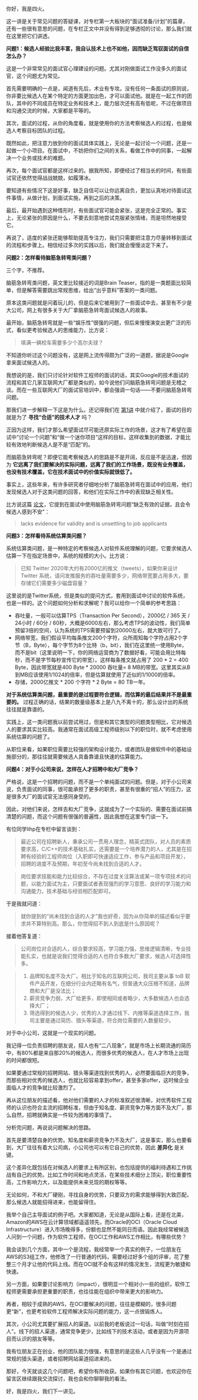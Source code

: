 你好，我是四火。

这一讲是关于常见问题的答疑课，对专栏第一大板块的“面试准备/计划”的篇章，还有一些很有意思的问题，在专栏正文中并没有得到足够透彻的讨论，那么我们就在这里把它们讲透。

**问题1：候选人经验比我丰富，我自认技术上也不如他，因而缺乏驾驭面试的自信怎么办？**

这是一个非常常见的面试官心理建设的问题。尤其对刚做面试工作没多久的面试官，这个问题尤为常见。

首先需要明确的一点是，闻道有先后，术业有专攻。没有任何一条面试的原则说，你非要比候选人在某个特定的方面更加出色，才可以面试他。就是在一起工作的团队，其中的不同成员在特定业务和技术上，能力层次还有高有低呢，不过在做项目和沟通交流的时候，大家都是平等的。

其次，面试的过程，从你的角度看，就是使用你的方法考察候选人的过程，也是候选人考察目标团队的过程。

既然如此，把注意力放到你的面试具体实践上，无论是一起讨论一个问题，还是一起做一个小项目。在面试中，不妨把你们之间的关系，看做工作中的同事，一起解决一个业务或技术的难题。

再次，每个面试官都是这样过来的。据我所知，即便经过了相当长的时间，有些面试官还依然觉得战战兢兢，如履薄冰。

要知道有些情况下这是好事，缺乏自信可以让你远离自负，更加认真地对待面试这件事情，从做计划，到面试实施，再到之后的决策。

最后，最开始遇到这种情形时，有些面试官可能会紧张，这是完全正常的。事实上，无论紧张的原因是什么，不要去刻意地尝试克服紧张情绪，而是坦然地接受它。

再说了，适度的紧张还能够帮助提高专注力，我们只需要把注意力尽量转移到面试的流程和步骤上。相信经过多次的实践以后，我们就会慢慢淡定下来了。

**问题2：怎样看待脑筋急转弯类问题？**

三个字，不推荐。

脑筋急转弯类问题，英文里比较接近的词是Brain Teaser，指的是一类题面比较简单，但是解答需要跳出常规思维，给出“出乎意料”答案的一类问题。

原本这类问题就是问着玩儿的，但是后来它被用到了一些面试中去，甚至有不少是大公司，网上有很多关于大厂拿脑筋急转弯面试候选人的故事。

最开始，脑筋急转弯就是一些“娱乐性”很强的问题，但后来慢慢演变出更广泛的形式，看似更考验候选人的思维能力，比方说：

> 填满一辆校车需要多少个高尔夫球？

不知道你听过这个问题没有，这是网上流传得颇为广泛的一道题，据说是Google拿来面试候选人的。

我想说的是，我们只讨论针对软件工程师的面试的话，其实Google的技术面试的流程和其它几家互联网大厂都是类似的，如今说他们问脑筋急转弯问题是无稽之谈。而在一些互联网大厂的面试官培训中，都会强调一句话——不要问脑筋急转弯问题。

那我们进一步解释一下这是为什么。还记得我们在 [第1讲](https://time.geekbang.org/column/article/359015) 中就介绍了，面试的目的就是为了 **寻找“合适”的技术人才** 吗？

正因为这样，我们才那么希望面试尽可能还原实际工作的场景，这才有了希望在面试中“讨论一个问题”和“做一个迷你项目”这样的目标，这样收集到的数据，才能比较有效地判断候选人是不是“匹配”的。

而脑筋急转弯呢？即便它能考察候选人的思路是不是开阔，反应是不是迅速，但因为 **它远离了我们要解决的实际问题，远离了我们的工作场景，既没有业务覆盖，也没有技术覆盖，它在技术面试中的价值实际就很低了。**

事实上，这些年来，有许多研究者仔细地分析了脑筋急转弯在面试中的应用，他们发现候选人对于这类问题的回答，和他们在实际工作中的表现缺乏相关性。

比方说这篇 [论文](https://iaap-journals.onlinelibrary.wiley.com/doi/abs/10.1111/apps.12163)，它提到在面试中使用脑筋急转弯问题“缺乏有效的证据，且会令候选人感到不安”：

> lacks evidence for validity and is unsettling to job applicants

**问题3：怎样看待系统估算类问题？**

系统估算类问题，是一种特定的考察候选人对软件系统理解的问题，它要求候选人估算一下在指定场景中，系统的规模的大小。比方说：

> 已知 Twitter 2020年大约有2000亿的推文（tweets），如果你来设计 Twitter 系统，请问发推服务的吞吐量需要多少，网络带宽要占用多大，要存储它们需要多少磁盘容量？

这里说的是Twitter系统，但是类似的提问方式，套用到面试中讨论的软件系统，也是一样的。这个问题如何分析和求解呢？我可以给你一个简单的参考思路：

- 吞吐量，一般可以估算TPS（Transaction Per Second），2000亿 / 365 天 / 24小时 / 60分 / 60秒，大概是6000左右，那么考虑TPS的波动性，我们简单预留3倍的空间，认为系统的TPS需要预留到20000左右，就大致可行了。
- 网络带宽，我们假设平均每条推文200个字符，众所周知每个字符占用2个字节（B，Byte），每个字节为8个比特（b，bit），我们在这里统一使用Byte，而不是bit（这里说明一下，你的网络运营商为了数据好看，可能会用比特每秒，而不是字节每秒宣传它的带宽）。这样每条推文就占用了 200 \* 2 = 400 Byte，因此带宽就是400 Byte \* 20000 吞吐量= 8 MB的带宽。这里其实从B到MB应该使用1/1024的倍率，但是估算就使用了近似的1/1000的倍率。
- 存储，2000亿推文 \* 200 个字符 \* 2 Byte = 80 TB一年。

**对于系统估算类问题，最重要的是过程要符合逻辑，而估算的最后结果并不是最重要的。** 过程正确的话，结果的数量级基本上是八九不离十的，那么设计出的系统往往就是靠谱的。

实践上，这一类问题我以前尝试用过，但是和其它类型的问题类型相比，它对候选人的要求其实比较高。我通常在面试高级工程师级别以下的职位时，就不考虑使用系统估算的问题了。

从职位来看，如果职位需要比较强的架构设计能力，或者团队是做软件中的基础设施部分的，那往往就需要候选人具备靠谱且快速的估算能力。

**问题4：对于小公司来说，怎样在人才招聘中和大厂竞争？**

严格说，这是一个招聘的问题，而不是一个单纯面试的问题。但是，对于小公司来说，负责面试的同事，很可能承担了更多的职责，甚至有很重的“招人”的压力，这是很多大厂的面试官无法感同身受的。

因此，对他们来说，怎样去和大厂竞争，这就成为了一个实际的、需要在面试前搞清楚的问题，而这个问题有很强的普遍性，因此我想在这里专门谈一下。

有位同学lihp在专栏中留言谈到：

> 最近公司在招聘新人，秉承公司一贯用人理念，精英式团队，对人员的素质要求高，C/C++的技术基础扎实，还需要是一个培养潜力的人，尤其是在招聘有经验的工程师岗位（入职即可快速适应工作，参与产品和项目开发），招聘的进度不及预期，年初至今尚未找到合适的人才。

> 岗位要求技能和能力比较综合，不存在过度关注算法或某一项专项技术的问题，以能力面试为主，只要面试者表现强烈的学习意愿、良好的学习能力和沟通能力，技术基础与经验相匹配即可。

于是我就问道：

> 就你提到的“尚未找到合适的人才”我也好奇，因为从你简单的描述看似乎要求并不算特别高。那么，你觉得招不到人到底是什么原因呢？

接着他答复道：

> 公司岗位对合适的人，综合要求较高，学习能力强，思维逻辑清晰，专业技能扎实，也就是说我们觉得合适的人也符合多数大厂要求，候选人可选择性多。

> 1. 品牌知名度不及大厂。相比于知名的互联网公司，我司主要从事 toB 软件产品开发，在细分行业内还略有名气，但普通大众压根不知道，品牌商和大厂是没法比；
> 2. 薪资竞争力弱，大厂给更多，即使相同或者略少，大多数候选人也会选择大厂；
> 3. 筛选得到的候选人少，优秀的人才通过线下、内推等渠道选择工作，我司主要是通过简历、猎头等渠道，符合岗位需要的人数量较少。

对于中小公司，这就是一个现实的问题。

我记得一位负责招聘的朋友说，招人也有“二八现象”，就是市场上长期流通的简历中，有80%都是来自那20%的候选人，而很多优秀的候选人，在人才市场上出现的时间都很短。

如果要通过常规的招聘网站、猎头等渠道找到优秀的人，必然要面临巨大的竞争，而那些相对优秀的候选人，也就比较容易拿到offer，甚至多家offer，这时候企业面临人才的竞争就比较激烈了。

再从这位朋友的描述看，他对他们需要的人才的标准叙述很清晰，对优秀软件工程师的认识也符合主流的招聘标准，但由于知名度、薪资竞争力等方面不及大厂，那么自然，招聘就确实是一件较为困难的事情了。

分析完问题，再说说问题解决的思路。

首先是要清楚自身的优势。知名度和薪资竞争力不及大厂，这是事实，那么也要看到，大厂往往有着大公司病，小公司也可以有它自己的优势，因此 **差异化** 是关键。

这个差异化既包括在对候选人的要求上有所区别，也包括提供的福利待遇和工作挑战有自己的优势。比如工作时间和地点灵活，在某些技术细分上顶尖，职位重要性高，工作影响力大，以及能提供未来兑现的期权等等。

无论如何，不和大厂硬刚，寻找自身的优势，只要双方的需求能够得到大致匹配，那么候选人就能招得进来，也能留得住。

我举个自己主导面试的例子吧。大家都知道，无论是从国际上看，还是在北美，Amazon的AWS在云计算领域都遥遥领先，而Oracle的OCI（Oracle Cloud Infrastructure）进入市场晚得多，份额也显然不能同日而语。因此我经常被候选人问到一个问题，作为软件工程师，在OCI工作和AWS工作相比，有哪些优势？

我会谈到几个方面，其中一个是流程，我经常举一个真实的例子，一位朋友在AWS的S3组工作，他修改了一行普通的代码，需要经过好多个组的评审，花了整整三个月才让他的代码上线。而在OCI就不会有这样的情况发生，流程更为敏捷和快速。

另一方面，如果要讨论影响力（impact），很明显一个相对小一些的组织，软件工程师更需要承担更重要的职责，也往往能在组织中带来更大的影响力。

再者，相较于成熟的AWS，在OCI要解决的问题，往往是模糊的，很多问题更“新”，也更考验软件工程师解决实际问题的能力，这一点很锻炼人。

其次，小公司尤其要扩展招人的渠道。以前我的老板说过一句话，叫做“时刻在招人”。线下的招人渠道，通常竞争更少，比如线下的技术活动，或者是因为开源项目而认识的朋友等等。

我有位朋友正在创业，他的团队能力很强，有意思的是这些人几乎没有一个是通过常规的猎头渠道，或者招聘网站渠道招进来的。

那好，今天就谈这几个问题吧，希望你有所收获。如果你有其它问题，也欢迎你在留言区继续跟我交流探讨，我也会和你聊聊我的看法。

好，我是四火，我们下一讲见。